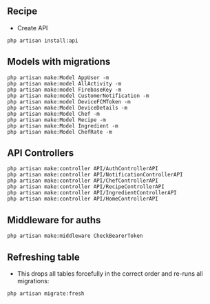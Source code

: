 ## Recipe
- Create API
```
php artisan install:api
```

## Models with migrations
```
php artisan make:Model AppUser -m
php artisan make:model AllActivity -m
php artisan make:model FirebaseKey -m 
php artisan make:model CustomerNotification -m 
php artisan make:model DeviceFCMToken -m
php artisan make:Model DeviceDetails -m
php artisan make:Model Chef -m
php artisan make:Model Recipe -m
php artisan make:Model Ingredient -m
php artisan make:Model ChefRate -m
```

## API Controllers
```
php artisan make:controller API/AuthControllerAPI
php artisan make:controller API/NotificationControllerAPI
php artisan make:controller API/ChefControllerAPI
php artisan make:controller API/RecipeControllerAPI
php artisan make:controller API/IngredientControllerAPI
php artisan make:controller API/HomeControllerAPI
```

## Middleware for auths
```
php artisan make:middleware CheckBearerToken
```

## Refreshing table
- This drops all tables forcefully in the correct order and re-runs all migrations:
```
php artisan migrate:fresh
```